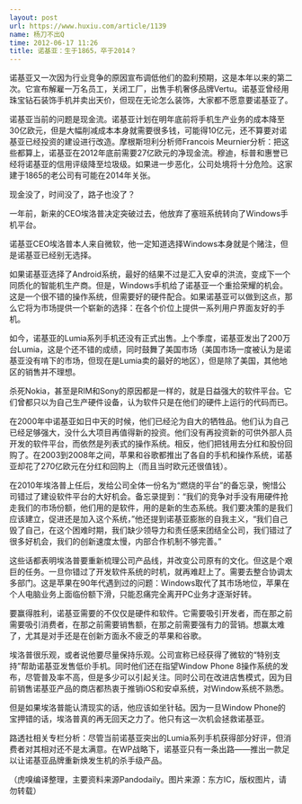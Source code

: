 ```yaml
---
layout: post
url: https://www.huxiu.com/article/1139
name: 杨刀不出Q
time: 2012-06-17 11:26
title: 诺基亚：生于1865，卒于2014？
---
```

诺基亚又一次因为行业竞争的原因宣布调低他们的盈利预期，这是本年以来的第二次。它宣布解雇一万名员工，关闭工厂，出售手机奢侈品牌Vertu。诺基亚曾经用珠宝钻石装饰手机并卖出天价，但现在无论怎么装饰，大家都不愿意要诺基亚了。

诺基亚当前的问题是现金流。诺基亚计划在明年底前将手机生产业务的成本降至30亿欧元，但是大幅削减成本本身就需要很多钱，可能得10亿元，还不算要对诺基亚已经投资的建设进行改造。摩根斯坦利分析师Francois Meurnier分析：把这些都算上，诺基亚在2012年底前需要27亿欧元的净现金流。穆迪，标普和惠誉已经将诺基亚的信用评级降至垃圾级。如果进一步恶化，公司处境将十分危险。这家建于1865的老公司有可能在2014年关张。

现金没了，时间没了，路子也没了？

一年前，新来的CEO埃洛普决定突破过去，他放弃了塞班系统转向了Windows手机平台。

诺基亚CEO埃洛普本人来自微软，他一定知道选择Windows本身就是个赌注，但是诺基亚已经别无选择。

如果诺基亚选择了Android系统，最好的结果不过是汇入安卓的洪流，变成下一个同质化的智能机生产商。但是，Windows手机给了诺基亚一个重拾荣耀的机会。这是一个很不错的操作系统，但需要好的硬件配合。如果诺基亚可以做到这点，那么它将为市场提供一个崭新的选择：在各个价位上提供一系列用户界面友好的手机。

如今，诺基亚的Lumia系列手机还没有正式出售。上个季度，诺基亚发出了200万台Lumia，这是个还不错的成绩，同时鼓舞了美国市场（美国市场一度被认为是诺基亚没有啃下的市场，但现在是Lumia卖的最好的地区），但是除了美国，其他地区的销售并不理想。

杀死Nokia，甚至是RIM和Sony的原因都是一样的，就是日益强大的软件平台。它们曾都只以为自己生产硬件设备，认为软件只是在他们的硬件上运行的代码而已。

在2000年中诺基亚如日中天的时候，他们已经沦为自大的牺牲品。他们认为自己已经足够强大，没什么大项目再值得新的投资。他们没有再投资新的可供外部人员开发的软件平台，而依然是列表式的操作系统。相反，他们把钱用去分红和股份回购了。在2003到2008年之间，苹果和谷歌都推出了各自的手机和操作系统，诺基亚却花了270亿欧元在分红和回购上（而且当时欧元还很值钱）。

在2010年埃洛普上任后，发给公司全体一份名为“燃烧的平台”的备忘录，惋惜公司错过了建设软件平台的大好机会。备忘录提到：“我们的竞争对手没有用硬件抢走我们的市场份额，他们用的是软件，用的是新的生态系统。我们要决策的是我们应该建立，促进还是加入这个系统，”他还提到诺基亚膨胀的自我主义，“我们自己毁了自己，在这个困难时期，我们缺少领导力和责任感来团结全公司，我们错过了很多好机会，我们的创新速度太慢，内部合作机制不够完善。”

这些话都表明埃洛普要重新梳理公司产品线，并改变公司原有的文化。但这是个艰巨的任务。一旦你错过了开发软件系统的时机，就再难赶上了。需要去整合协调太多部门。这是苹果在90年代遇到过的问题：Windows取代了其市场地位，苹果在个人电脑业务上面临份额下滑，只能忍痛完全离开PC业务才逐渐好转。

要赢得胜利，诺基亚需要的不仅仅是硬件和软件。它需要吸引开发者，而在那之前需要吸引消费者，在那之前需要销售额，在那之前需要强有力的营销。想赢太难了，尤其是对手还是在创新方面永不疲乏的苹果和谷歌。

埃洛普很乐观，或者说他要尽量保持乐观。公司宣称已经获得了微软的“特别支持”帮助诺基亚发售低价手机。同时他们还在指望Window Phone 8操作系统的发布，尽管普及率不高，但是多少可以引起关注。同时公司在改进店售模式，因为目前销售诺基亚产品的商店都热衷于推销iOS和安卓系统，对Window系统不熟悉。

但是如果埃洛普能认清现实的话，他应该如坐针毡。因为一旦Window Phone的宝押错的话，埃洛普真的再无回天之力了。他只有这一次机会拯救诺基亚。

路透社相关专栏分析：尽管当前诺基亚突出的Lumia系列手机获得部分好评，但消费者对其相对还不是太满意。在WP战略下，诺基亚只有一条出路——推出一款足以让诺基亚品牌重新焕发生机的杀手级产品。

（虎嗅编译整理，主要资料来源Pandodaily。图片来源：东方IC，版权图片，请勿转载）


